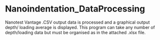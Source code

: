# Nanoindentation_DataProcessing
Nanotest Vantage .CSV output data is processed and a graphical output depth/ loading average is displayed. This program can take any number of depth/loading data but must be organised as in the attached .xlsx file.
